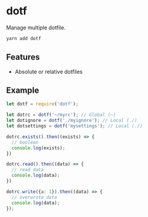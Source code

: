 # dotf

Manage multiple dotfile.

```sh
yarn add dotf
```

## Features

- Absolute or relative dotfiles

## Example

```js
let dotf = require('dotf');

let dotrc = dotf('~/myrc'); // Global (~)
let dotignore = dotf('./myignore'); // Local (./)
let dotsettings = dotf('mysettings'); // Local (./)

dotrc.exists().then((exists) => {
  // boolean
  console.log(exists);
})

dotrc.read().then((data) => {
  // read data
  console.log(data);
})

dotrc.write({a: 1}).then((data) => {
  // overwrote data
  console.log(data);
});

```
